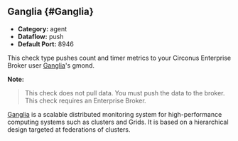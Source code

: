 ## Ganglia {#Ganglia}
 * **Category:** agent
 * **Dataflow:** push
 * **Default Port:** 8946

This check type pushes count and timer metrics to your Circonus Enterprise Broker user [Ganglia](http://ganglia.info/)'s gmond.

**Note:**
> This check does not pull data. You must push the data to the broker. This check requires an Enterprise Broker.

[Ganglia](http://sourceforge.net/projects/ganglia/) is a scalable distributed monitoring system for high-performance computing systems such as clusters and Grids. It is based on a hierarchical design targeted at federations of clusters.
